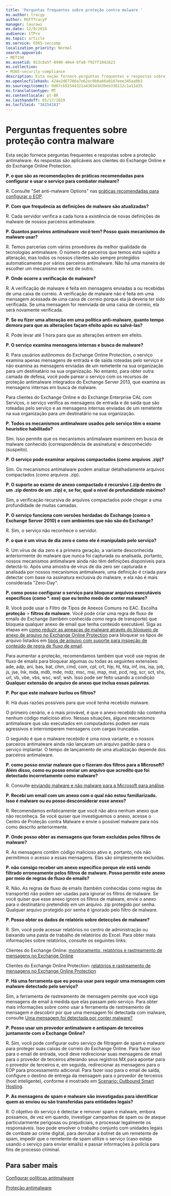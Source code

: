 ```yaml
---
title: 'Perguntas frequentes sobre proteção contra malware '
ms.author: tracyp
author: MSFTTracyP
manager: laurawi
ms.date: 12/9/2016
audience: ITPro
ms.topic: article
ms.service: O365-seccomp
localization_priority: Normal
search.appverid:
- MET150
ms.assetid: 013c8a5f-8990-40e4-bfa8-f92ff1042623
ms.collection:
- M365-security-compliance
description: Esta seção fornece perguntas frequentes e respostas sobre a proteção antimalware. As respostas são aplicáveis aos clientes do Exchange Online e do Exchange Online Protection.
ms.openlocfilehash: 424e2d67708a7e62ec9b8a66a0167eee345aa9b3
ms.sourcegitcommit: 9d67cb52544321a430343d39eb336112c1a11d35
ms.translationtype: MT
ms.contentlocale: pt-BR
ms.lasthandoff: 05/17/2019
ms.locfileid: "34154183"
---
```

# <a name="anti-malware-protection-faq"></a>Perguntas frequentes sobre proteção contra malware 

Esta seção fornece perguntas frequentes e respostas sobre a proteção antimalware. As respostas são aplicáveis aos clientes do Exchange Online e do Exchange Online Protection.
  
 **P. o que são as recomendações de práticas recomendadas para configurar e usar o serviço para combater malware?**
  
R. Consulte "Set anti-malware Options" nas [práticas recomendadas para configurar o EOP](eop/best-practices-for-configuring-eop.md).
  
 **P. Com que frequência as definições de malware são atualizadas?**
  
R. Cada servidor verifica a cada hora a existência de novas definições de malware de nossos parceiros antimalware.
  
 **P. Quantos parceiros antimalware você tem? Posso quais mecanismos de malware usar?**
  
R. Temos parcerias com vários provedores da melhor qualidade de tecnologias antimalware. O número de parceiros que temos está sujeito a alteração, mas todos os nossos clientes são sempre protegidos automaticamente por vários parceiros antimalware. Não há uma maneira de escolher um mecanismo em vez de outro.
  
 **P. Onde ocorre a verificação de malware?**
  
R. A verificação de malware é feita em mensagens enviadas a ou recebidas de uma caixa de correio. A verificação de malware não é feita em uma mensagem acessada de uma caixa de correio porque ela já deveria ter sido verificada. Se uma mensagem for reenviada de uma caixa de correio, ela será novamente verificada.
  
 **P. Se eu fizer uma alteração em uma política anti-malware, quanto tempo demora para que as alterações façam efeito após eu salvá-las?**
  
R. Pode levar até 1 hora para que as alterações entrem em efeito.
  
 **P. O serviço examina mensagens internas e busca de malware?**
  
R. Para usuários autônomos do Exchange Online Protection, o serviço examina apenas mensagens de entrada e de saída roteadas pelo serviço e não examina as mensagens enviadas de um remetente na sua organização para um destinatário na sua organização. No entanto, para obter outra camada de defesa, você pode parear o serviço com os recursos de proteção antimalware integrados do Exchange Server 2013, que examina as mensagens internas em busca de malware.
  
Para clientes do Exchange Online e do Exchange Enterprise CAL com Serviços, o serviço verifica as mensagens de entrada e de saída que são roteadas pelo serviço e as mensagens internas enviadas de um remetente na sua organização para um destinatário na sua organização. 
  
 **P. Todos os mecanismos antimalware usados pelo serviço têm o exame heurístico habilitado?**
  
Sim. Isso permite que os mecanismos antimalware examinem em busca de malware conhecido (correspondência de assinatura) e desconhecido (suspeito).
  
 **P. O serviço pode examinar arquivos compactados (como arquivos .zip)?**
  
Sim. Os mecanismos antimalware podem analisar detalhadamente arquivos compactados (como arquivos .zip).
  
 **P. O suporte ao exame de anexo compactado é recursivo (.zip dentro de um .zip dentro de um .zip) e, se for, qual o nível de profundidade máximo?**
  
Sim, a verificação recursiva de arquivos compactados pode chegar a uma profundidade de muitas camadas.
  
 **P. O serviço funciona com versões herdadas do Exchange (como o Exchange Server 2010) e com ambientes que não são do Exchange?**
  
R. Sim, o serviço não reconhece o servidor.
  
 **P. o que é um vírus de dia zero e como ele é manipulado pelo serviço?**
  
R. Um vírus de dia zero é a primeira geração, a variante desconhecida anteriormente do malware que nunca foi capturada ou analisada, portanto, nossos mecanismos antimalware ainda não têm definições disponíveis para detectá-lo. Após uma amostra de vírus de dia zero ser capturada e analisada por nossos mecanismos antimalware, uma definição é criada para detectar com base na assinatura exclusiva do malware, e ela não é mais considerada "Zero-Day".
  
 **P. como posso configurar o serviço para bloquear arquivos executáveis específicos (como \*. exe) que eu tenho medo de conter malware?**
  
R. Você pode usar o Filtro de Tipos de Anexos Comuns no EAC. Escolha **proteção** \> **filtros de malware**. Você pode criar uma regra de fluxo de emails do Exchange (também conhecida como regra de transporte) que bloqueia qualquer anexo de email que tenha conteúdo executável. Siga as etapas em [como reduzir as ameaças de malware através do bloqueio de anexo de arquivo no Exchange Online Protection](https://support.microsoft.com/kb/2959596) para bloquear os tipos de arquivo listados em [tipos de arquivo com suporte para inspeção de conteúdo de regra de fluxo de email](https://docs.microsoft.com/exchange/security-and-compliance/mail-flow-rules/inspect-message-attachments#supported-file-types-for-mail-flow-rule-content-inspection).
  
Para aumentar a proteção, recomendamos também que você use regras de fluxo de emails para bloquear algumas ou todas as seguintes extensões: ade, adp, ani, bas, bat, chm, cmd, com, cpl, crt, hlp, ht, hta, inf, ins, isp, job, js, jse, lnk, mda, mdb, mde, mdz, msc, msi, msp, mst, pcd, reg, scr, sct, shs, url, vb, vbe, vbs, wsc, wsf, wsh. Isso pode ser feito usando a condição **Qualquer extensão de arquivo de anexo que inclua essas palavras**. 
  
 **P. Por que este malware burlou os filtros?**
  
R. Há duas razões possíveis para que você tenha recebido malware.
  
O primeiro cenário, e o mais provável, é que o anexo recebido não contenha nenhum código malicioso ativo. Nessas situações, alguns mecanismos antimalware que são executados em computadores podem ser mais agressivos e interromperem mensagens com cargas truncadas.
  
O segundo é que o malware recebido é uma nova variante, e o nossos parceiros antimalware ainda não lançaram um arquivo padrão para o serviço implantar. O tempo de lançamento de uma atualização depende dos parceiros antimalware.
  
 **P. como posso enviar malware que o fizeram dos filtros para a Microsoft? Além disso, como eu posso enviar um arquivo que acredito que foi detectado incorretamente como malware?**
  
R. Consulte [enviando malware e não malware para a Microsoft para análise](submitting-malware-and-non-malware-to-microsoft-for-analysis.md).
  
 **P. Recebi um email com um anexo com o qual não estou familiarizado. Isso é malware ou eu posso desconsiderar esse anexo?**
  
R. Recomendamos enfaticamente que você não abra nenhum anexo que não reconheça. Se você quiser que investiguemos o anexo, acesse o Centro de Proteção contra Malware e envie o possível malware para nós como descrito anteriormente.
  
 **P. Onde posso obter as mensagens que foram excluídas pelos filtros de malware?**
  
R. As mensagens contêm código malicioso ativo e, portanto, nós não permitimos o acesso a essas mensagens. Elas são simplesmente excluídas.
  
 **P. não consigo receber um anexo específico porque ele está sendo filtrado erroneamente pelos filtros de malware. Posso permitir este anexo por meio de regras de fluxo de emails?**
  
R. Não. As regras de fluxo de emails (também conhecidas como regras de transporte) não podem ser usadas para ignorar os filtros de malware. Se você quiser que esse anexo ignore os filtros de malware, envie o anexo para o destinatário pretendido em um arquivo. zip protegido por senha. Qualquer arquivo protegido por senha é ignorado pelo filtro de malware.
  
 **P. Posso obter os dados de relatório sobre detecções de malware?**
  
R. Sim, você pode acessar relatórios no centro de administração ou baixando uma pasta de trabalho de relatórios do Excel. Para obter mais informações sobre relatórios, consulte os seguintes links: 
  
Clientes do Exchange Online: [monitoramento, relatórios e rastreamento de mensagens no Exchange Online](http://technet.microsoft.com/library/87bdeeae-bd80-4a3b-95c5-62fbaf97c2e8.aspx)
  
Clientes do Exchange Online Protection: [relatórios e rastreamento de mensagens no Exchange Online Protection](eop/reporting-and-message-trace-in-exchange-online-protection.md)
  
 **P. Há uma ferramenta que eu possa usar para seguir uma mensagem com malware detectado pelo serviço?**
  
Sim, a ferramenta de rastreamento de mensagem permite que você siga mensagens de email à medida que elas passam pelo serviço. Para obter mais informações sobre como usar a ferramenta de rastreamento de mensagem e descobrir por que uma mensagem foi detectada com malware, consulte [Uma mensagem foi detectada por conter malware?](http://technet.microsoft.com/library/aa49e3f9-a5b1-4410-aac2-ddbbf3f5bfb2.aspx#BKMB_Whywasamessagedetectedtocontainmalware)
  
 **P. Posso usar um provedor antimalware e antispam de terceiros juntamente com o Exchange Online?**
  
R. Sim, você pode configurar outro serviço de filtragem de spam e malware para proteger suas caixas de correio do Exchange Online. Para fazer isso para o email de entrada, você deve redirecionar suas mensagens de email para o provedor de terceiros alterando seus registros MX para apontar para o provedor de terceiros e, em seguida, redirecionar as mensagens para o EOP para processamento adicional. Para fazer isso para o email de saída, configure o destino de entrega da mensagem para o provedor de terceiros (host inteligente), conforme é mostrado em [Scenario: Outbound Smart Hosting](http://technet.microsoft.com/library/431b3f02-4efd-4bd3-94e7-eecd03f8ef5e.aspx).
  
 **P. As mensagens de spam e malware são investigadas para identificar quem as enviou ou são transferidas para entidades legais?**
  
R. O objetivo do serviço é detectar e remover spam e malware, embora possamos, de vez em quando, investigar campanhas de spam ou de ataque particularmente perigosas ou prejudiciais, e processar legalmente os responsáveis. Isso pode envolver o trabalho conjunto com unidades legais de combate ao crime digital, para derrubar a botnet de um remetente de spam, impedir que o remetente de spam utilize o serviço (caso esteja usando o serviço para enviar emails) e passar informações à polícia para fins de processo criminal.
  
## <a name="for-more-information"></a>Para saber mais

[Configurar políticas antimalware](configure-anti-malware-policies.md)
  
[Proteção antimalware](anti-malware-protection.md)
  

